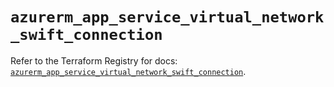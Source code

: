 # `azurerm_app_service_virtual_network_swift_connection`

Refer to the Terraform Registry for docs: [`azurerm_app_service_virtual_network_swift_connection`](https://registry.terraform.io/providers/hashicorp/azurerm/4.18.0/docs/resources/app_service_virtual_network_swift_connection).
